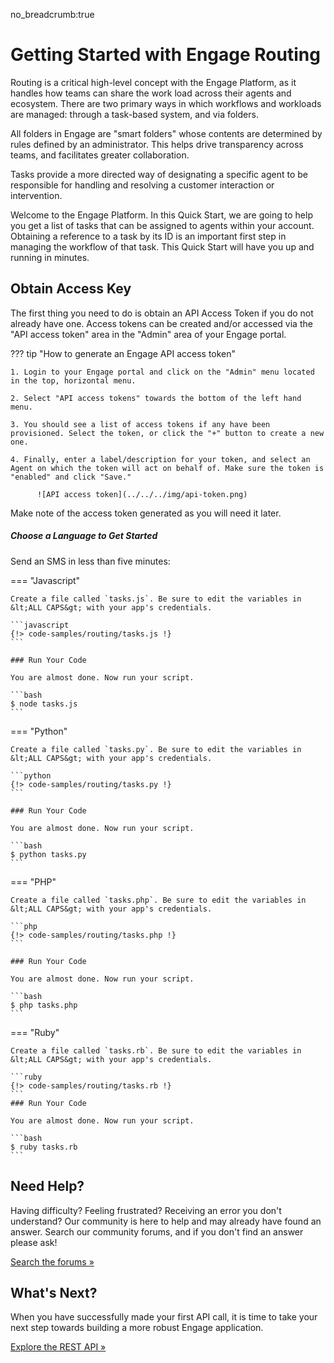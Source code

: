 no_breadcrumb:true

# Getting Started with Engage Routing

Routing is a critical high-level concept with the Engage Platform, as it handles how teams can share the work load across their agents and ecosystem. There are two primary ways in which workflows and workloads are managed: through a task-based system, and via folders.

All folders in Engage are "smart folders" whose contents are determined by rules defined by an administrator. This helps drive transparency across teams, and facilitates greater collaboration.

Tasks provide a more directed way of designating a specific agent to be responsible for handling and resolving a customer interaction or intervention.

Welcome to the Engage Platform. In this Quick Start, we are going to help you get a list of tasks that can be assigned to agents within your account. Obtaining a reference to a task by its ID is an important first step in managing the workflow of that task. This Quick Start will have you up and running in minutes.

## Obtain Access Key

The first thing you need to do is obtain an API Access Token if you do not already have one. Access tokens can be created and/or accessed via the "API access token" area in the "Admin" area of your Engage portal.

??? tip "How to generate an Engage API access token"

    1. Login to your Engage portal and click on the "Admin" menu located in the top, horizontal menu.

    2. Select "API access tokens" towards the bottom of the left hand menu.

    3. You should see a list of access tokens if any have been provisioned. Select the token, or click the "+" button to create a new one.

    4. Finally, enter a label/description for your token, and select an Agent on which the token will act on behalf of. Make sure the token is "enabled" and click "Save."

          ![API access token](../../../img/api-token.png)

Make note of the access token generated as you will need it later.

##### Choose a Language to Get Started

Send an SMS in less than five minutes:

=== "Javascript"

    Create a file called `tasks.js`. Be sure to edit the variables in &lt;ALL CAPS&gt; with your app's credentials.

    ```javascript
    {!> code-samples/routing/tasks.js !}
    ```

    ### Run Your Code

    You are almost done. Now run your script.

    ```bash
    $ node tasks.js
    ```

=== "Python"

    Create a file called `tasks.py`. Be sure to edit the variables in &lt;ALL CAPS&gt; with your app's credentials.

    ```python
    {!> code-samples/routing/tasks.py !}
    ```

    ### Run Your Code

    You are almost done. Now run your script.

    ```bash
    $ python tasks.py
    ```

=== "PHP"

    Create a file called `tasks.php`. Be sure to edit the variables in &lt;ALL CAPS&gt; with your app's credentials.

    ```php
    {!> code-samples/routing/tasks.php !}
    ```

    ### Run Your Code

    You are almost done. Now run your script.

    ```bash
    $ php tasks.php
    ```

=== "Ruby"

    Create a file called `tasks.rb`. Be sure to edit the variables in &lt;ALL CAPS&gt; with your app's credentials.

    ```ruby
    {!> code-samples/routing/tasks.rb !}
    ```
    ### Run Your Code

    You are almost done. Now run your script.

    ```bash
    $ ruby tasks.rb
    ```

## Need Help?

Having difficulty? Feeling frustrated? Receiving an error you don't understand? Our community is here to help and may already have found an answer. Search our community forums, and if you don't find an answer please ask!

<a target="_new" href="https://forums.developers.ringcentral.com/search.html?c=72&includeChildren=true&f=&type=question+OR+kbentry+OR+topic&redirect=search%2Fsearch&sort=newest&q=interactions">Search the forums &raquo;</a>

## What's Next?

When you have successfully made your first API call, it is time to take your next step towards building a more robust Engage application.

<a class="btn btn-success btn-lg" href="https://developers.ringcentral.com/engage/api-reference/">Explore the REST API &raquo;</a>
